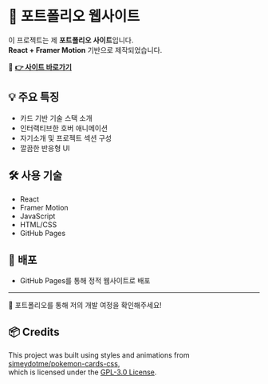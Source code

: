 # 🎨 포트폴리오 웹사이트

이 프로젝트는 제 **포트폴리오 사이트**입니다.  
**React + Framer Motion** 기반으로 제작되었습니다.

🔗 **[👉 사이트 바로가기](https://guensoo.github.io)**

## 💡 주요 특징
- 카드 기반 기술 스택 소개
- 인터랙티브한 호버 애니메이션
- 자기소개 및 프로젝트 섹션 구성
- 깔끔한 반응형 UI

## 🛠 사용 기술
- React
- Framer Motion
- JavaScript
- HTML/CSS
- GitHub Pages

## 📂 배포
- GitHub Pages를 통해 정적 웹사이트로 배포

---

👀 포트폴리오를 통해 저의 개발 여정을 확인해주세요!

## 📦 Credits

This project was built using styles and animations from  
[simeydotme/pokemon-cards-css](https://github.com/simeydotme/pokemon-cards-css),  
which is licensed under the [GPL-3.0 License](https://www.gnu.org/licenses/gpl-3.0.html).
